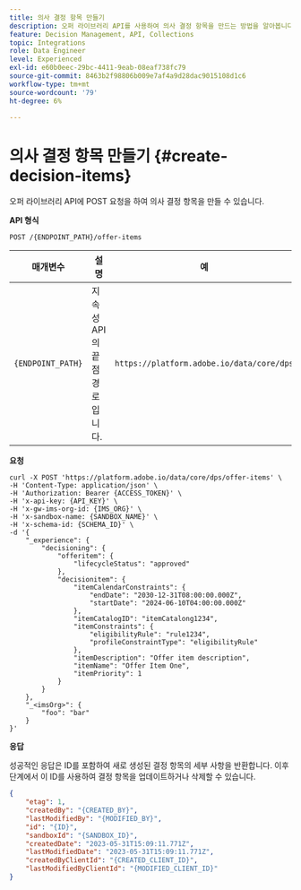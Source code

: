 ```yaml
---
title: 의사 결정 항목 만들기
description: 오퍼 라이브러리 API를 사용하여 의사 결정 항목을 만드는 방법을 알아봅니다.
feature: Decision Management, API, Collections
topic: Integrations
role: Data Engineer
level: Experienced
exl-id: e60b0eec-29bc-4411-9eab-08eaf738fc79
source-git-commit: 8463b2f98806b009e7af4a9d28dac9015108d1c6
workflow-type: tm+mt
source-wordcount: '79'
ht-degree: 6%

---
```


# 의사 결정 항목 만들기 {#create-decision-items}

오퍼 라이브러리 API에 POST 요청을 하여 의사 결정 항목을 만들 수 있습니다.

**API 형식**

```http
POST /{ENDPOINT_PATH}/offer-items 
```

| 매개변수 | 설명 | 예 |
| --------- | ----------- | ------- |
| `{ENDPOINT_PATH}` | 지속성 API의 끝점 경로입니다. | `https://platform.adobe.io/data/core/dps` |

**요청**

```shell
curl -X POST 'https://platform.adobe.io/data/core/dps/offer-items' \
-H 'Content-Type: application/json' \
-H 'Authorization: Bearer {ACCESS_TOKEN}' \
-H 'x-api-key: {API_KEY}' \
-H 'x-gw-ims-org-id: {IMS_ORG}' \
-H 'x-sandbox-name: {SANDBOX_NAME}' \
-H 'x-schema-id: {SCHEMA_ID}' \
-d '{
    "_experience": {
        "decisioning": {
            "offeritem": {
                "lifecycleStatus": "approved"
            },
            "decisionitem": {
                "itemCalendarConstraints": {
                    "endDate": "2030-12-31T08:00:00.000Z",
                    "startDate": "2024-06-10T04:00:00.000Z"
                },
                "itemCatalogID": "itemCatalong1234",
                "itemConstraints": {
                    "eligibilityRule": "rule1234",
                    "profileConstraintType": "eligibilityRule"
                },
                "itemDescription": "Offer item description",
                "itemName": "Offer Item One",
                "itemPriority": 1
            }
        }
    },
    "_<imsOrg>": {
        "foo": "bar"
    }
}'
```

**응답**

성공적인 응답은 ID를 포함하여 새로 생성된 결정 항목의 세부 사항을 반환합니다. 이후 단계에서 이 ID를 사용하여 결정 항목을 업데이트하거나 삭제할 수 있습니다.

```json
{
    "etag": 1,
    "createdBy": "{CREATED_BY}",
    "lastModifiedBy": "{MODIFIED_BY}",
    "id": "{ID}",
    "sandboxId": "{SANDBOX_ID}",
    "createdDate": "2023-05-31T15:09:11.771Z",
    "lastModifiedDate": "2023-05-31T15:09:11.771Z",
    "createdByClientId": "{CREATED_CLIENT_ID}",
    "lastModifiedByClientId": "{MODIFIED_CLIENT_ID}"
}
```

